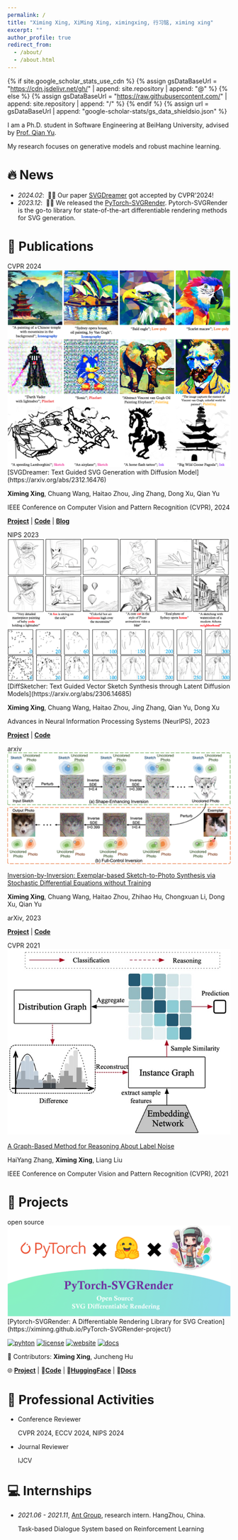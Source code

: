 ```yaml
---
permalink: /
title: "Ximing Xing, XiMing Xing, ximingxing, 行习铭, ximing xing"
excerpt: ""
author_profile: true
redirect_from: 
  - /about/
  - /about.html
---
```


{% if site.google_scholar_stats_use_cdn %}
{% assign gsDataBaseUrl = "https://cdn.jsdelivr.net/gh/" | append: site.repository | append: "@" %}
{% else %}
{% assign gsDataBaseUrl = "https://raw.githubusercontent.com/" | append: site.repository | append: "/" %}
{% endif %}
{% assign url = gsDataBaseUrl | append: "google-scholar-stats/gs_data_shieldsio.json" %}

<span class='anchor' id='about-me'></span>

I am a Ph.D. student in Software Engineering at BeiHang University, advised by [Prof. Qian Yu](https://yuqian1023.github.io/).

My research focuses on generative models and robust machine learning.

# 🔥 News
- *2024.02*: &nbsp;🎉🎉 Our paper [SVGDreamer](https://ximinng.github.io/DiffSketcher-project/) got accepted by CVPR'2024!
- *2023.12*: &nbsp;🎉🎉 We released the [PyTorch-SVGRender](https://github.com/ximinng/PyTorch-SVGRender). Pytorch-SVGRender is
  the go-to library for state-of-the-art differentiable rendering methods for SVG generation.

<!-- 
# 📄 Writing
Blog: "[Robust Deep Leanring based on Meta-Learning]&#40;https://www.craft.do/s/N0N70a75WHn9iZ&#41;"
January 1, 2022 · 10min · Ximing Xing
-->

# 📝 Publications

<!-- paper 4 -->

<div class='paper-box'>
<div class='paper-box-image'><div><div class="badge">CVPR 2024</div><img src='images/SVGDreamer-cover.png' alt="SVGDreamer" height="90%" width="auto"></div></div>
<div class='paper-box-text' markdown="1">
[SVGDreamer: Text Guided SVG Generation with Diffusion Model](https://arxiv.org/abs/2312.16476)

**Ximing Xing**, Chuang Wang, Haitao Zhou, Jing Zhang, Dong Xu, Qian Yu

IEEE Conference on Computer Vision and Pattern Recognition (CVPR), 2024

[**Project**](https://ximinng.github.io/DiffSketcher-project/) | [**Code**](https://github.com/ximinng/PyTorch-SVGRender) | [**Blog**](https://huggingface.co/blog/xingxm/svgdreamer)
</div>
</div>

<!-- paper 3 -->

<div class='paper-box'>
<div class='paper-box-image'><div><div class="badge">NIPS 2023</div><img src='images/Diffsketcher-cover.png' alt="DiffSketcher" width="100%" height="auto"></div></div>
<div class='paper-box-text' markdown="1">
[DiffSketcher: Text Guided Vector Sketch Synthesis through Latent Diffusion Models](https://arxiv.org/abs/2306.14685)

**Ximing Xing**, Chuang Wang, Haitao Zhou, Jing Zhang, Qian Yu, Dong Xu

Advances in Neural Information Processing Systems (NeurIPS), 2023

[**Project**](https://ximinng.github.io/DiffSketcher-project/) | [**Code**](https://github.com/ximinng/DiffSketcher)
</div>
</div>

<!-- paper 2 -->

<div class='paper-box'>
<div class='paper-box-image'><div><div class="badge">arxiv</div><img src='images/Inv-by-Inv-teaser.png' alt="Inversion-By-Inversion" width="100%"></div></div>
<div class='paper-box-text' markdown="1">

[Inversion-by-Inversion: Exemplar-based Sketch-to-Photo Synthesis via Stochastic Differential Equations without Training](https://arxiv.org/abs/2308.07665)

**Ximing Xing**, Chuang Wang, Haitao Zhou, Zhihao Hu, Chongxuan Li, Dong Xu, Qian Yu

arXiv, 2023

[**Project**](https://ximinng.github.io/inversion-by-inversion-project/) | [**Code**](https://github.com/ximinng/inversion-by-inversion)
</div>
</div>

<!-- paper 1 -->

<div class='paper-box'>
<div class='paper-box-image'><div><div class="badge">CVPR 2021</div><img src='images/DualGraph-cover.png' alt="DualGraph" height="90%" width="auto"></div></div>
<div class='paper-box-text' markdown="1">

[A Graph-Based Method for Reasoning About Label Noise](https://openaccess.thecvf.com/content/CVPR2021/papers/Zhang_DualGraph_A_Graph-Based_Method_for_Reasoning_About_Label_Noise_CVPR_2021_paper.pdf)

HaiYang Zhang, **Ximing Xing**, Liang Liu

IEEE Conference on Computer Vision and Pattern Recognition (CVPR), 2021
</div>
</div>

<!-- # 🎖 Honors and Awards
- *2021.10* Lorem ipsum dolor sit amet, consectetur adipiscing elit. Vivamus ornare aliquet ipsum, ac tempus justo dapibus sit amet. 
- *2021.09* Lorem ipsum dolor sit amet, consectetur adipiscing elit. Vivamus ornare aliquet ipsum, ac tempus justo dapibus sit amet.  
-->

[//]: # (# 📖 Educations)
[//]: # (- *2022.09 - &#40;now&#41;*, Phd student, Beihang University, Beijing. )
<!-- - *2015.09 - 2019.06*, Lorem ipsum dolor sit amet, consectetur adipiscing elit. Vivamus ornare aliquet ipsum, ac tempus justo dapibus sit amet.  -->

<!-- # 💬 Invited Talks
- *2021.06*, Lorem ipsum dolor sit amet, consectetur adipiscing elit. Vivamus ornare aliquet ipsum, ac tempus justo dapibus sit amet. 
- *2021.03*, Lorem ipsum dolor sit amet, consectetur adipiscing elit. Vivamus ornare aliquet ipsum, ac tempus justo dapibus sit amet.  \| [\[video\]](https://github.com/) -->

# 📒 Projects

<!-- project 1 -->

<div class='paper-box'>
<div class='paper-box-image'><div><div class="project-badge">open source</div><img src='images/PyTorch-SVGRender-cover.png' alt="PyTorch-SVGRender"></div></div>
<div class='paper-box-text' markdown="1">
[Pytorch-SVGRender: A Differentiable Rendering Library for SVG Creation](https://ximinng.github.io/PyTorch-SVGRender-project/)

<a href="https://www.python.org/"><img src="https://img.shields.io/badge/python-3.10-or?logo=python" alt="pyhton"></a>
<a href="http://mozilla.org/MPL/2.0/"><img src="https://img.shields.io/badge/license-MPL2.0-orange" alt="license"></a>
<a href="https://ximinng.github.io/PyTorch-SVGRender-project/"><img src="https://img.shields.io/badge/website-Gitpage-yellow" alt="website"></a>
<a href="https://pytorch-svgrender.readthedocs.io/en/latest/index.html"><img src="https://img.shields.io/badge/docs-readthedocs-purple" alt="docs"></a>

👥 Contributors: **Ximing Xing**, Juncheng Hu

🌐 [**Project**](https://ximinng.github.io/PyTorch-SVGRender-project/) | 📁[**Code**](https://github.com/ximinng/PyTorch-SVGRender) | 🤗[**HuggingFace**](https://huggingface.co/SVGRender) | 📄[**Docs**](https://pytorch-svgrender.readthedocs.io/en/latest/index.html)
</div>
</div>

# 📑 Professional Activities
- Conference Reviewer
  
  CVPR 2024, ECCV 2024, NIPS 2024

- Journal Reviewer
  
  IJCV

# 💻 Internships
- *2021.06 - 2021.11*, [Ant Group](), research intern. HangZhou, China.

  Task-based Dialogue System based on Reinforcement Learning
